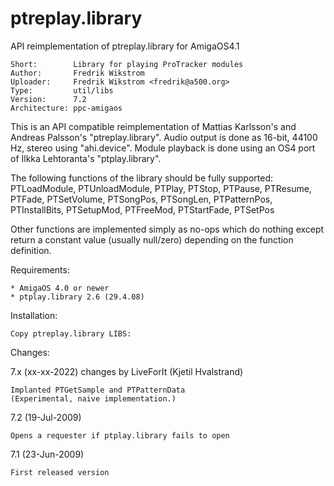 # ptreplay.library
API reimplementation of ptreplay.library for AmigaOS4.1

    Short:        Library for playing ProTracker modules
    Author:       Fredrik Wikstrom
    Uploader:     Fredrik Wikstrom <fredrik@a500.org>
    Type:         util/libs
    Version:      7.2
    Architecture: ppc-amigaos

This is an API compatible reimplementation of Mattias Karlsson's and Andreas
Palsson's "ptreplay.library". Audio output is done as 16-bit, 44100 Hz, stereo
using "ahi.device". Module playback is done using an OS4 port of Ilkka
Lehtoranta's "ptplay.library".

The following functions of the library should be fully supported:
PTLoadModule, PTUnloadModule, PTPlay, PTStop, PTPause, PTResume, PTFade,
PTSetVolume, PTSongPos, PTSongLen, PTPatternPos, PTInstallBits, PTSetupMod,
PTFreeMod, PTStartFade, PTSetPos

Other functions are implemented simply as no-ops which do nothing except return
a constant value (usually null/zero) depending on the function definition.

Requirements:

    * AmigaOS 4.0 or newer
    * ptplay.library 2.6 (29.4.08)

Installation:

    Copy ptreplay.library LIBS:

Changes:

7.x (xx-xx-2022) changes by LiveForIt (Kjetil Hvalstrand)

    Implanted PTGetSample and PTPatternData
    (Experimental, naive implementation.)

7.2 (19-Jul-2009)

    Opens a requester if ptplay.library fails to open

7.1 (23-Jun-2009)

    First released version
